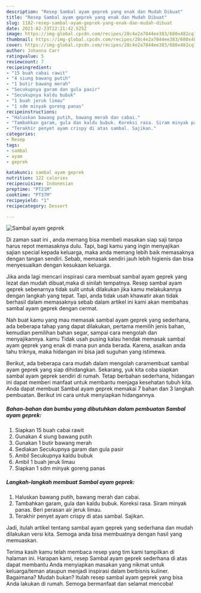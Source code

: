 ```yaml
---
description: "Resep Sambal ayam geprek yang enak dan Mudah Dibuat"
title: "Resep Sambal ayam geprek yang enak dan Mudah Dibuat"
slug: 1182-resep-sambal-ayam-geprek-yang-enak-dan-mudah-dibuat
date: 2021-02-23T22:21:42.525Z
image: https://img-global.cpcdn.com/recipes/28c4e2a7844ee383/680x482cq70/sambal-ayam-geprek-foto-resep-utama.jpg
thumbnail: https://img-global.cpcdn.com/recipes/28c4e2a7844ee383/680x482cq70/sambal-ayam-geprek-foto-resep-utama.jpg
cover: https://img-global.cpcdn.com/recipes/28c4e2a7844ee383/680x482cq70/sambal-ayam-geprek-foto-resep-utama.jpg
author: Johanna Carr
ratingvalue: 5
reviewcount: 7
recipeingredient:
- "15 buah cabai rawit"
- "4 siung bawang putih"
- "1 butir bawang merah"
- "Secukupnya garam dan gula pasir"
- "Secukupnya kaldu bubuk"
- "1 buah jeruk limau"
- "1 sdm minyak goreng panas"
recipeinstructions:
- "Haluskan bawang putih, bawang merah dan cabai."
- "Tambahkan garam, gula dan kaldu bubuk. Koreksi rasa. Siram minyak panas. Beri perasan air jeruk limau."
- "Terakhir penyet ayam crispy di atas sambal. Sajikan."
categories:
- Resep
tags:
- sambal
- ayam
- geprek

katakunci: sambal ayam geprek 
nutrition: 122 calories
recipecuisine: Indonesian
preptime: "PT21M"
cooktime: "PT37M"
recipeyield: "1"
recipecategory: Dessert

---
```



![Sambal ayam geprek](https://img-global.cpcdn.com/recipes/28c4e2a7844ee383/680x482cq70/sambal-ayam-geprek-foto-resep-utama.jpg)

Di zaman  saat ini , anda memang bisa membeli masakan siap saji tanpa harus repot memasaknya dulu. Tapi, bagi kamu yang ingin menyajikan sajian special kepada keluarga, maka anda memang lebih baik memasaknya dengan tangan sendiri. Sebab, memasak sendiri jauh lebih higienis dan bisa menyesuaikan dengan kesukaan keluarga.

Jika anda lagi mencari inspirasi cara membuat sambal ayam geprek yang lezat dan mudah dibuat,maka di sinilah tempatnya. Resep sambal ayam geprek  sebenarnya tidak sulit untuk dilakukan jika kamu melakukannya dengan langkah yang tepat. Tapi, anda tidak usah khawatir akan tidak berhasil dalam memasaknya 
sebab dalam artikel ini kami akan membahas sambal ayam geprek dengan cermat.  



Nah buat kamu yang mau memasak sambal ayam geprek yang sederhana, ada beberapa tahap yang dapat dilakukan, pertama memilih jenis bahan, kemudian pemilihan bahan segar, sampai cara mengolah dan menyajikannya. kamu Tidak usah pusing kalau hendak memasak sambal ayam geprek yang enak di mana pun anda berada. Karena, asalkan anda  tahu triknya, maka hidangan ini bisa jadi suguhan yang istimewa.

Berikut, ada beberapa cara mudah dalam mengolah caramembuat sambal ayam geprek yang siap dihidangkan. Sekarang, yuk kita coba siapkan sambal ayam geprek sendiri di rumah. Tetap berbahan sederhana, hidangan ini dapat memberi manfaat untuk membantu menjaga kesehatan tubuh kita. Anda dapat membuat Sambal ayam geprek memakai 7 bahan dan 3 langkah pembuatan. Berikut ini cara untuk menyiapkan hidangannya.

<!--inarticleads1-->

##### Bahan-bahan dan bumbu yang dibutuhkan dalam pembuatan Sambal ayam geprek:

1. Siapkan 15 buah cabai rawit
1. Gunakan 4 siung bawang putih
1. Gunakan 1 butir bawang merah
1. Sediakan Secukupnya garam dan gula pasir
1. Ambil Secukupnya kaldu bubuk
1. Ambil 1 buah jeruk limau
1. Siapkan 1 sdm minyak goreng panas




<!--inarticleads2-->

##### Langkah-langkah membuat Sambal ayam geprek:

1. Haluskan bawang putih, bawang merah dan cabai.
1. Tambahkan garam, gula dan kaldu bubuk. Koreksi rasa. Siram minyak panas. Beri perasan air jeruk limau.
1. Terakhir penyet ayam crispy di atas sambal. Sajikan.




Jadi, itulah artikel tentang  sambal ayam geprek  yang sederhana dan mudah dilakukan versi kita. Semoga anda bisa membuatnya dengan hasil yang memuaskan. 

Terima kasih kamu telah membaca resep yang tim kami tampilkan di halaman ini. Harapan kami, resep  Sambal ayam geprek sederhana di atas dapat membantu Anda menyiapkan masakan yang nikmat untuk keluarga/teman ataupun menjadi inspirasi dalam berbisnis kuliner. Bagaimana? Mudah bukan? Itulah resep sambal ayam geprek yang bisa Anda lakukan di rumah. Semoga bermanfaat dan selamat mencoba!

